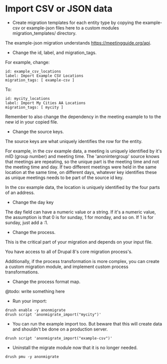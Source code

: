 # Import CSV or JSON data

* Create migration templates for each entity type by copying the
example-csv or example-json files here to a custom modules
migration_templates/ directory.

The example-json migration understands https://meetingguide.org/api.

* Change the id, label, and migration_tags.

For example, change:

```
id: example_csv_locations
label: Import Example CSV Locations
migration_tags: [ example-csv ]
```

To:

```
id: mycity_locations
label: Import My Cities AA Locations
migration_tags: [ mycity ]
```

Remember to also change the dependency in the meeting example to to
the new id in your copied file.

* Change the source keys.

The source keys are what uniquely identifies the row for the entity.

For example, in the csv example data, a meeting is uniquely identified
by it's mID (group number) and meeting time. The 'anonintergroup' source
knows that meetings are repeating, so the unique part is the meeting time
and not the meeting time and day. If two different meetings were held in
the same location at the same time, on different days, whatever key
identifies these as unique meetings needs to be part of the source id key.

In the csv example data, the location is uniquely identified by
the four parts of an address.

* Change the day key

The day field can have a numeric value or a string. If it's a numeric value,
the assumption is that 0 is for sunday, 1 for monday, and so on. If 1 is for
sunday, just add a :1.


* Change the process.

This is the critical part of your migration and depends on your input file.

You have access to all of Drupal 8's core migration process's.

Additionally, if the process transformation is more complex, you can create
a custom migration module, and implement custom process transformations.

* Change the process format map.

@todo: write something here

* Run your import:

```
drush enable -y anonmigrate
drush script 'anonmigrate_import("mycity")'
```

* You can run the example import too. But beware that this will create
data and shouldn't be done on a production server.

```
drush script 'anonmigrate_import("example-csv")'
```

* Uninstall the migrate module now that it is no longer needed.

```
drush pmu -y anonmigrate
```
